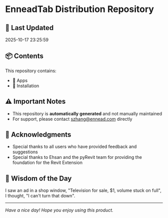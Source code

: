 # EnneadTab Distribution Repository

## 📅 Last Updated
2025-10-17 23:25:59



## 📦 Contents
This repository contains:
- 📂 Apps
- 📂 Installation

## ⚠️ Important Notes
- This repository is **automatically generated** and not manually maintained
- For support, please contact szhang@ennead.com directly

## 🙏 Acknowledgments
- Special thanks to all users who have provided feedback and suggestions
- Special thanks to Ehsan and the pyRevit team for providing the foundation for the Revit Extension

## 💭 Wisdom of the Day
I saw an ad in a shop window, "Television for sale, $1, volume stuck on full", I thought, "I can't turn that down".

---
*Have a nice day! Hope you enjoy using this product.*
